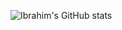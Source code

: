 ![Ibrahim's GitHub stats](https://github-readme-stats.vercel.app/api?username=im28&count_private=true&hide=stars)
